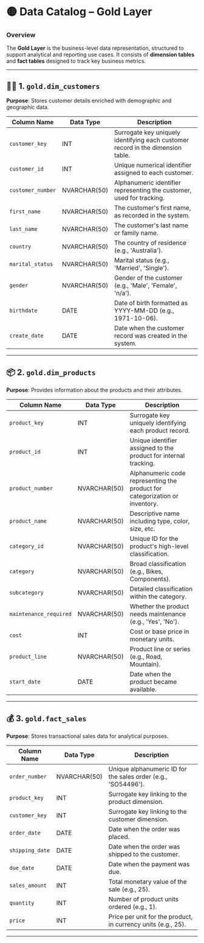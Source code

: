 # 🟡 **Data Catalog – Gold Layer**

### **Overview**

The **Gold Layer** is the business-level data representation, structured to support analytical and reporting use cases.
It consists of **dimension tables** and **fact tables** designed to track key business metrics.

---

## 🧑‍💼 1. `gold.dim_customers`

**Purpose**: Stores customer details enriched with demographic and geographic data.

| **Column Name**   | **Data Type** | **Description**                                                                 |
| ----------------- | ------------- | ------------------------------------------------------------------------------- |
| `customer_key`    | INT           | Surrogate key uniquely identifying each customer record in the dimension table. |
| `customer_id`     | INT           | Unique numerical identifier assigned to each customer.                          |
| `customer_number` | NVARCHAR(50)  | Alphanumeric identifier representing the customer, used for tracking.           |
| `first_name`      | NVARCHAR(50)  | The customer's first name, as recorded in the system.                           |
| `last_name`       | NVARCHAR(50)  | The customer's last name or family name.                                        |
| `country`         | NVARCHAR(50)  | The country of residence (e.g., 'Australia').                                   |
| `marital_status`  | NVARCHAR(50)  | Marital status (e.g., 'Married', 'Single').                                     |
| `gender`          | NVARCHAR(50)  | Gender of the customer (e.g., 'Male', 'Female', 'n/a').                         |
| `birthdate`       | DATE          | Date of birth formatted as YYYY-MM-DD (e.g., 1971-10-06).                       |
| `create_date`     | DATE          | Date when the customer record was created in the system.                        |

---

## 📦 2. `gold.dim_products`

**Purpose**: Provides information about the products and their attributes.

| **Column Name**        | **Data Type** | **Description**                                                             |
| ---------------------- | ------------- | --------------------------------------------------------------------------- |
| `product_key`          | INT           | Surrogate key uniquely identifying each product record.                     |
| `product_id`           | INT           | Unique identifier assigned to the product for internal tracking.            |
| `product_number`       | NVARCHAR(50)  | Alphanumeric code representing the product for categorization or inventory. |
| `product_name`         | NVARCHAR(50)  | Descriptive name including type, color, size, etc.                          |
| `category_id`          | NVARCHAR(50)  | Unique ID for the product's high-level classification.                      |
| `category`             | NVARCHAR(50)  | Broad classification (e.g., Bikes, Components).                             |
| `subcategory`          | NVARCHAR(50)  | Detailed classification within the category.                                |
| `maintenance_required` | NVARCHAR(50)  | Whether the product needs maintenance (e.g., 'Yes', 'No').                  |
| `cost`                 | INT           | Cost or base price in monetary units.                                       |
| `product_line`         | NVARCHAR(50)  | Product line or series (e.g., Road, Mountain).                              |
| `start_date`           | DATE          | Date when the product became available.                                     |

---

## 💰 3. `gold.fact_sales`

**Purpose**: Stores transactional sales data for analytical purposes.

| **Column Name** | **Data Type** | **Description**                                               |
| --------------- | ------------- | ------------------------------------------------------------- |
| `order_number`  | NVARCHAR(50)  | Unique alphanumeric ID for the sales order (e.g., 'SO54496'). |
| `product_key`   | INT           | Surrogate key linking to the product dimension.               |
| `customer_key`  | INT           | Surrogate key linking to the customer dimension.              |
| `order_date`    | DATE          | Date when the order was placed.                               |
| `shipping_date` | DATE          | Date when the order was shipped to the customer.              |
| `due_date`      | DATE          | Date when the payment was due.                                |
| `sales_amount`  | INT           | Total monetary value of the sale (e.g., 25).                  |
| `quantity`      | INT           | Number of product units ordered (e.g., 1).                    |
| `price`         | INT           | Price per unit for the product, in currency units (e.g., 25). |

---

